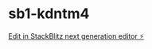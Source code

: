 # sb1-kdntm4

[Edit in StackBlitz next generation editor ⚡️](https://stackblitz.com/~/github.com/escaravelli/sb1-kdntm4)